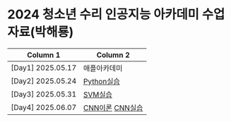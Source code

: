 # 2024 청소년 수리 인공지능 아카데미 수업 자료(박해룡)

| Column 1 | Column 2 |
|---|---|
| [Day1]  2025.05.17 | 애플아카데미 |
| [Day2] 2025.05.24 | [Python실습]() |
| [Day3] 2025.05.31| [SVM실습]()|
| [Day4] 2025.06.07| [CNN이론]() [CNN실습]()|
